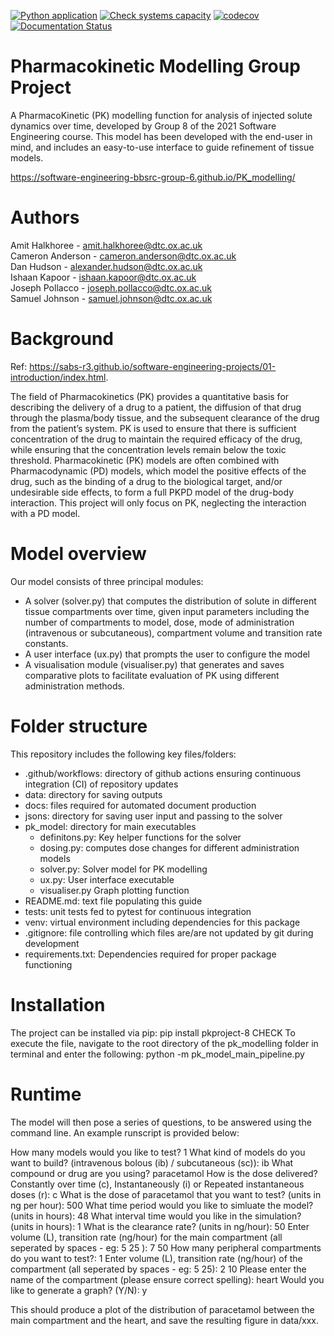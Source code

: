 [![Python application](https://github.com/Software-Engineering-BBSRC-Group-6/PK_modelling/actions/workflows/run-unittests.yml/badge.svg)](https://github.com/Software-Engineering-BBSRC-Group-6/PK_modelling/actions/workflows/run-unittests.yml)
[![Check systems capacity](https://github.com/Software-Engineering-BBSRC-Group-6/PK_modelling/actions/workflows/check-systems-compat.yml/badge.svg)](https://github.com/Software-Engineering-BBSRC-Group-6/PK_modelling/actions/workflows/check-systems-compat.yml)
[![codecov](https://codecov.io/gh/Software-Engineering-BBSRC-Group-6/PK_modelling/branch/main/graph/badge.svg?token=gdzMuuonBd)](https://codecov.io/gh/Software-Engineering-BBSRC-Group-6/PK_modelling)
[![Documentation Status](https://readthedocs.org/projects/pk-proj/badge/?version=latest)](https://pk-proj.readthedocs.io/en/latest/?badge=latest)
# Pharmacokinetic Modelling Group Project

A PharmacoKinetic (PK) modelling function for analysis of injected solute dynamics over time, developed by Group 8 of the 2021 Software Engineering course. This model has been developed with the end-user in mind, and includes an easy-to-use interface to guide refinement of tissue models.

https://software-engineering-bbsrc-group-6.github.io/PK_modelling/

# Authors

Amit Halkhoree - amit.halkhoree@dtc.ox.ac.uk \
Cameron Anderson - cameron.anderson@dtc.ox.ac.uk \
Dan Hudson - alexander.hudson@dtc.ox.ac.uk \
Ishaan Kapoor - ishaan.kapoor@dtc.ox.ac.uk \
Joseph Pollacco - joseph.pollacco@dtc.ox.ac.uk \
Samuel Johnson - samuel.johnson@dtc.ox.ac.uk

# Background
Ref: https://sabs-r3.github.io/software-engineering-projects/01-introduction/index.html.

The field of Pharmacokinetics (PK) provides a quantitative basis for describing the delivery of a drug to a patient, the diffusion of that drug through the plasma/body tissue, and the subsequent clearance of the drug from the patient’s system. PK is used to ensure that there is sufficient concentration of the drug to maintain the required efficacy of the drug, while ensuring that the concentration levels remain below the toxic threshold. Pharmacokinetic (PK) models are often combined with Pharmacodynamic (PD) models, which model the positive effects of the drug, such as the binding of a drug to the biological target, and/or undesirable side effects, to form a full PKPD model of the drug-body interaction. This project will only focus on PK, neglecting the interaction with a PD model.

# Model overview

Our model consists of three principal modules:
- A solver (solver.py) that computes the distribution of solute in different tissue compartments over time, given input parameters including the number of compartments to model, dose,  mode of administration  (intravenous or subcutaneous), compartment volume and transition rate constants.
- A user interface (ux.py) that prompts the user to configure the model
- A visualisation module (visualiser.py) that generates and saves comparative plots to facilitate evaluation of PK using different administration methods.

# Folder structure

This repository includes the following key files/folders:

- .github/workflows: directory of github actions ensuring continuous integration (CI) of repository updates 
- data: directory for saving outputs
- docs: files required for automated document production
- jsons: directory for saving user input and passing to the solver
- pk_model: directory for main executables
    - definitons.py: Key helper functions for the solver
    - dosing.py: computes dose changes for different administration models
    - solver.py: Solver model for PK modelling
    - ux.py: User interface executable
    - visualiser.py Graph plotting function
- README.md: text file populating this guide
- tests: unit tests fed to pytest for continuous integration
- venv: virtual environment including dependencies for this package
- .gitignore: file controlling which files are/are not updated by git during development
- requirements.txt: Dependencies required for proper package functioning

# Installation

The project can be installed via pip: pip install pkproject-8 CHECK
To execute the file, navigate to the root directory of the pk_modelling folder in terminal and enter the following:
python -m pk_model_main_pipeline.py

# Runtime

The model will then pose a series of questions, to be answered using the command line. An example runscript is provided below:

How many models would you like to test? 1
What kind of models do you want to build? (intravenous bolous (ib) / subcutaneous (sc)): ib
What compound or drug are you using? paracetamol
How is the dose delivered? Constantly over time (c), Instantaneously (i) or Repeated instantaneous doses (r): c
What is the dose of paracetamol that you want to test? (units in ng per hour): 500
What time period would you like to simluate the model? (units in hours): 48
What interval time would you like in the simulation? (units in hours): 1
What is the clearance rate? (units in ng/hour): 50
Enter volume (L), transition rate (ng/hour) for the main compartment (all seperated by spaces - eg: 5 25 ): 7 50
How many peripheral compartments do you want to test?: 1
Enter volume (L), transition rate (ng/hour) of the compartment (all seperated by spaces - eg: 5 25): 2 10
Please enter the name of the compartment (please ensure correct spelling): heart
Would you like to generate a graph? (Y/N): y

This should produce a plot of the distribution of paracetamol between the main compartment and the heart, and save the resulting figure in data/xxx.



